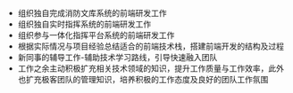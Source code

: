 - 组织独自完成消防文库系统的前端研发工作
- 组织独自实时指挥系统的前端研发工作
- 组织参与一体化指挥平台系统的前端研发工作
- 根据实际情况与项目经验总结适合的前端技术栈，搭建前端开发的结构及过程
- 新同事的辅导工作-辅助技术学习路线，引导快速融入团队
- 工作之余主动积极扩充相关技术领域的知识，提升工作质量与工作效率，此外也扩充极客团队的管理知识，培养积极的工作态度及良好的团队工作氛围
